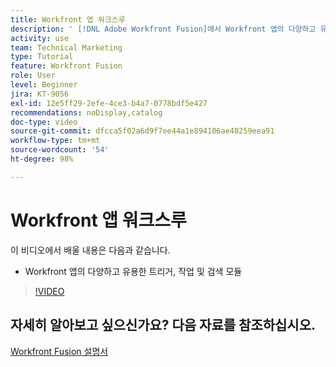 ```yaml
---
title: Workfront 앱 워크스루
description: ' [!DNL Adobe Workfront Fusion]에서 Workfront 앱의 다양하고 유용한 트리거, 작업 및 검색 모듈에 대해 알아봅니다.'
activity: use
team: Technical Marketing
type: Tutorial
feature: Workfront Fusion
role: User
level: Beginner
jira: KT-9056
exl-id: 12e5ff29-2efe-4ce3-b4a7-0778bdf5e427
recommendations: noDisplay,catalog
doc-type: video
source-git-commit: dfcca5f02a6d9f7ee44a1e894106ae48259eea91
workflow-type: tm+mt
source-wordcount: '54'
ht-degree: 98%

---
```


# Workfront 앱 워크스루

이 비디오에서 배울 내용은 다음과 같습니다.

* Workfront 앱의 다양하고 유용한 트리거, 작업 및 검색 모듈

>[!VIDEO](https://video.tv.adobe.com/v/3417978/?quality=12&learn=on&enablevpops&captions=kor)


## 자세히 알아보고 싶으신가요? 다음 자료를 참조하십시오.

[Workfront Fusion 설명서](https://experienceleague.adobe.com/ko/docs/workfront-fusion/using/get-started-with-fusion/understand-workfront-fusion/workfront-fusion-overview)
